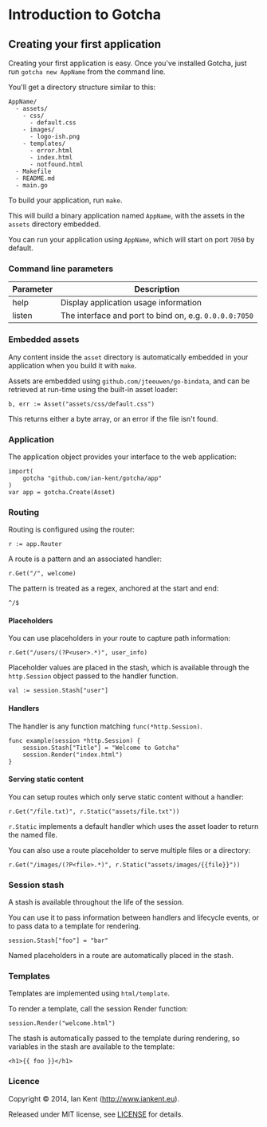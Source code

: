 Introduction to Gotcha
======================

## Creating your first application

Creating your first application is easy. Once you've installed
Gotcha, just run ```gotcha new AppName``` from the command line.

You'll get a directory structure similar to this:

    AppName/
      - assets/
        - css/
          - default.css
        - images/
          - logo-ish.png
        - templates/
          - error.html
          - index.html
          - notfound.html
      - Makefile
      - README.md
      - main.go

To build your application, run ```make```.

This will build a binary application named ```AppName```, with
the assets in the ```assets``` directory embedded.

You can run your application using ```AppName```, which will start
on port ```7050``` by default.

### Command line parameters

| Parameter | Description
| --------- | -----------
| help      | Display application usage information
| listen    | The interface and port to bind on, e.g. ```0.0.0.0:7050```

### Embedded assets

Any content inside the ```asset``` directory is automatically embedded
in your application when you build it with ```make```.

Assets are embedded using ```github.com/jteeuwen/go-bindata```, and
can be retrieved at run-time using the built-in asset loader:

    b, err := Asset("assets/css/default.css")

This returns either a byte array, or an error if the file isn't found.

### Application

The application object provides your interface to the web application:

	import(
		gotcha "github.com/ian-kent/gotcha/app"
	)
	var app = gotcha.Create(Asset)

### Routing

Routing is configured using the router:

	r := app.Router

A route is a pattern and an associated handler:

	r.Get("/", welcome)

The pattern is treated as a regex, anchored at the start and end:

    ^/$

#### Placeholders

You can use placeholders in your route to capture path information:

	r.Get("/users/(?P<user>.*)", user_info)

Placeholder values are placed in the stash, which is available through
the ```http.Session``` object passed to the handler function.

    val := session.Stash["user"]

#### Handlers

The handler is any function matching ```func(*http.Session)```.

    func example(session *http.Session) {
		session.Stash["Title"] = "Welcome to Gotcha"
		session.Render("index.html")
	}

#### Serving static content

You can setup routes which only serve static content without a handler:

	r.Get("/file.txt)", r.Static("assets/file.txt"))

```r.Static``` implements a default handler which uses the asset loader
to return the named file.

You can also use a route placeholder to serve multiple files or a directory:

	r.Get("/images/(?P<file>.*)", r.Static("assets/images/{{file}}"))

### Session stash

A stash is available throughout the life of the session.

You can use it to pass information between handlers and lifecycle events, 
or to pass data to a template for rendering.

    session.Stash["foo"] = "bar"

Named placeholders in a route are automatically placed in the stash.

### Templates

Templates are implemented using ```html/template```.

To render a template, call the session Render function:

    session.Render("welcome.html")

The stash is automatically passed to the template during rendering,
so variables in the stash are available to the template:

    <h1>{{ foo }}</h1>

### Licence

Copyright ©‎ 2014, Ian Kent (http://www.iankent.eu).

Released under MIT license, see [LICENSE](LICENSE.md) for details.

